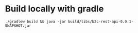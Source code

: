 # Build locally with gradle

`./gradlew build && java -jar build/libs/b2c-rest-api-0.0.1-SNAPSHOT.jar`


